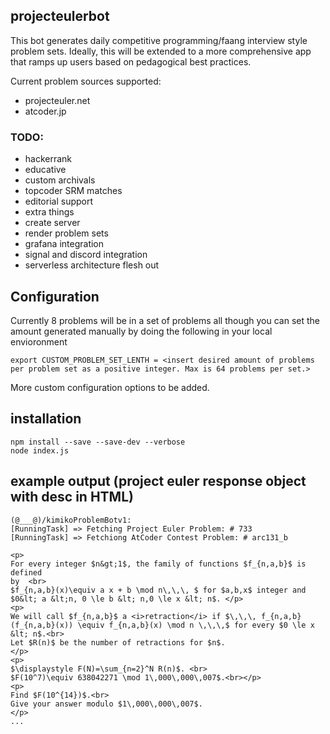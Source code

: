 ## projecteulerbot 
This bot generates daily competitive programming/faang interview style problem sets. Ideally, this will be extended to a more comprehensive app that ramps up users based on pedagogical best practices. 

Current problem sources supported: 
* projecteuler.net  
* atcoder.jp

### TODO:
* hackerrank 
* educative 
* custom archivals 
* topcoder SRM matches 
* editorial support 
* extra things
* create server 
* render problem sets 
* grafana integration 
* signal and discord integration 
* serverless architecture flesh out 

## Configuration 

Currently 8 problems will be in a set of problems all though you can set the amount generated manually by doing the following in your local envioronment 

`export CUSTOM_PROBLEM_SET_LENTH = <insert desired amount of problems per problem set as a positive integer. Max is 64 problems per set.>`

More custom configuration options to be added. 

## installation 
```
npm install --save --save-dev --verbose 
node index.js 
```

## example output (project euler response object with desc in HTML)
```
(@___@)/kimikoProblemBotv1:
[RunningTask] => Fetching Project Euler Problem: # 733
[RunningTask] => Fetchiong AtCoder Contest Problem: # arc131_b

<p>
For every integer $n&gt;1$, the family of functions $f_{n,a,b}$ is defined
by  <br>
$f_{n,a,b}(x)\equiv a x + b \mod n\,\,\, $ for $a,b,x$ integer and  $0&lt; a &lt;n, 0 \le b &lt; n,0 \le x &lt; n$. </p>
<p>
We will call $f_{n,a,b}$ a <i>retraction</i> if $\,\,\, f_{n,a,b}(f_{n,a,b}(x)) \equiv f_{n,a,b}(x) \mod n \,\,\,$ for every $0 \le x &lt; n$.<br>
Let $R(n)$ be the number of retractions for $n$.
</p>
<p>
$\displaystyle F(N)=\sum_{n=2}^N R(n)$. <br>
$F(10^7)\equiv 638042271 \mod 1\,000\,000\,007$.<br></p>
<p>
Find $F(10^{14})$.<br>
Give your answer modulo $1\,000\,000\,007$.
</p>
...
```
